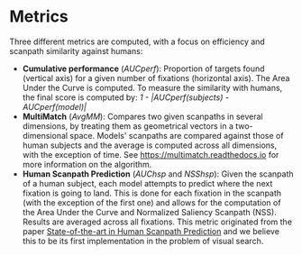 # Metrics
Three different metrics are computed, with a focus on efficiency and scanpath similarity against humans:
* **Cumulative performance** (*AUCperf*): Proportion of targets found (vertical axis) for a given number of fixations (horizontal axis). The Area Under the Curve is computed. To measure the similarity with humans, the final score is computed by: *1 - |AUCperf(subjects) - AUCperf(model)|*
* **MultiMatch** (*AvgMM*): Compares two given scanpaths in several dimensions, by treating them as geometrical vectors in a two-dimensional space. Models' scanpaths are compared against those of human subjects and the average is computed across all dimensions, with the exception of time. See https://multimatch.readthedocs.io for more information on the algorithm.
* **Human Scanpath Prediction** (*AUChsp* and *NSShsp*): Given the scanpath of a human subject, each model attempts to predict where the next fixation is going to land. This is done for each fixation in the scanpath (with the exception of the first one) and allows for the computation of the Area Under the Curve and Normalized Saliency Scanpath (NSS). Results are averaged across all fixations. This metric originated from the paper [State-of-the-art in Human Scanpath Prediction](https://arxiv.org/abs/2102.12239) and we believe this to be its first implementation in the problem of visual search.
